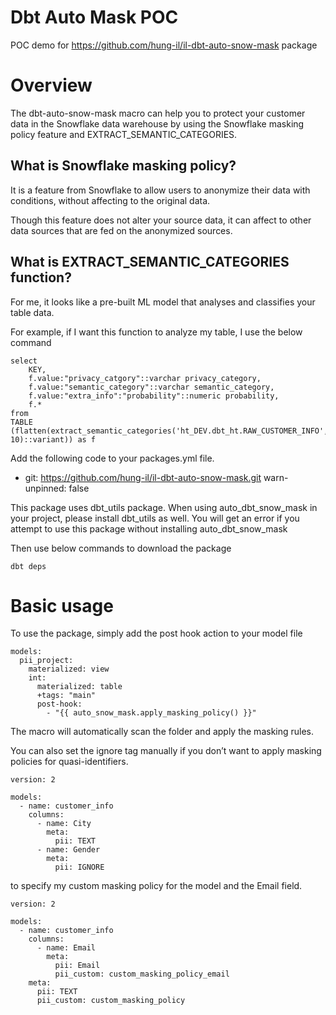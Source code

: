 # Dbt Auto Mask POC

POC demo for https://github.com/hung-il/il-dbt-auto-snow-mask package

# Overview

The dbt-auto-snow-mask macro can help you to protect your customer data in the Snowflake data warehouse by using the Snowflake masking policy feature and EXTRACT_SEMANTIC_CATEGORIES.

## What is Snowflake masking policy?

It is a feature from Snowflake to allow users to anonymize their data with conditions, without affecting to the original data.

Though this feature does not alter your source data, it can affect to other data sources that are fed on the anonymized sources.

## What is EXTRACT_SEMANTIC_CATEGORIES function?

For me, it looks like a pre-built ML model that analyses and classifies your table data.

For example, if I want this function to analyze my table, I use the below command


```
select
    KEY,
    f.value:"privacy_catgory"::varchar privacy_category,
    f.value:"semantic_category"::varchar semantic_category,
    f.value:"extra_info":"probability"::numeric probability,
    f.*
from
TABLE (flatten(extract_semantic_categories('ht_DEV.dbt_ht.RAW_CUSTOMER_INFO', 10)::variant)) as f
```

Add the following code to your packages.yml file.

  - git: https://github.com/hung-il/il-dbt-auto-snow-mask.git
    warn-unpinned: false

This package uses dbt_utils package. When using auto_dbt_snow_mask in your project, please install dbt_utils as well. You will get an error if you attempt to use this package without installing auto_dbt_snow_mask

Then use below commands to download the package

`dbt deps`

# Basic usage

To use the package, simply add the post hook action to your model file

```
models:
  pii_project:
    materialized: view
    int:
      materialized: table
      +tags: "main"
      post-hook: 
        - "{{ auto_snow_mask.apply_masking_policy() }}"
```


The macro will automatically scan the folder and apply the masking rules.


You can also set the ignore tag manually if you don’t want to apply masking policies for quasi-identifiers.

```
version: 2

models:
  - name: customer_info
    columns:
      - name: City
        meta:
          pii: TEXT
      - name: Gender
        meta:
          pii: IGNORE
```


to specify my custom masking policy for the model and the Email field.

```
version: 2

models:
  - name: customer_info
    columns:
      - name: Email
        meta:
          pii: Email
          pii_custom: custom_masking_policy_email
    meta:
      pii: TEXT
      pii_custom: custom_masking_policy
```





